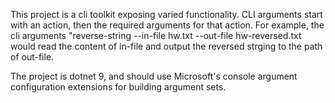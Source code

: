 This project is a cli toolkit exposing varied functionality.
CLI arguments start with an action, then the required arguments for that action.
For example, the cli arguments "reverse-string --in-file hw.txt --out-file hw-reversed.txt would read the content of in-file and output the reversed strging to the path of out-file.

The project is dotnet 9, and should use Microsoft's console argument configuration extensions for building argument sets.
